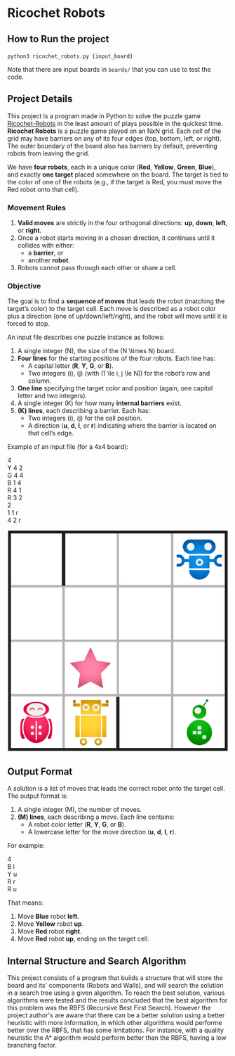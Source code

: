 # Ricochet Robots

## How to Run the project
`python3 ricochet_robots.py {input_board}`

Note that there are input boards in `boards/` that you can use to test the code.

## Project Details

This project is a program made in Python to solve the  puzzle game [Ricochet-Robots](https://en.wikipedia.org/wiki/Ricochet_Robot) in the least amount of plays possible in the quickest time. **Ricochet Robots** is a puzzle game played on an NxN grid. Each cell of the grid may have barriers on any of its four edges (top, bottom, left, or right). The outer boundary of the board also has barriers by default, preventing robots from leaving the grid.

We have **four robots**, each in a unique color (**Red**, **Yellow**, **Green**, **Blue**), and exactly **one target** placed somewhere on the board. The target is tied to the color of one of the robots (e.g., if the target is Red, you must move the Red robot onto that cell).

### Movement Rules

1. **Valid moves** are strictly in the four orthogonal directions: **up**, **down**, **left**, or **right**.
2. Once a robot starts moving in a chosen direction, it continues until it collides with either:
   - a **barrier**, or
   - another **robot**.
3. Robots cannot pass through each other or share a cell.

### Objective

The goal is to find a **sequence of moves** that leads the robot (matching the target’s color) to the target cell. Each move is described as a robot color plus a direction (one of up/down/left/right), and the robot will move until it is forced to stop.

An input file describes one puzzle instance as follows:

1. A single integer \(N\), the size of the \(N \times N\) board.
2. **Four lines** for the starting positions of the four robots. Each line has:
   - A capital letter (**R**, **Y**, **G**, or **B**).
   - Two integers \(i\), \(j\) (with \(1 \le i, j \le N\)) for the robot’s row and column.
3. **One line** specifying the target color and position (again, one capital letter and two integers).
4. A single integer \(K\) for how many **internal barriers** exist.
5. **\(K\) lines**, each describing a barrier. Each has:
   - Two integers \(i\), \(j\) for the cell position.
   - A direction (**u**, **d**, **l**, or **r**) indicating where the barrier is located on that cell’s edge.

Example of an input file (for a 4x4 board):

4\
Y 4 2\
G 4 4\
B 1 4\
R 4 1\
R 3 2\
2\
1 1 r\
4 2 r

![Example Board](images/board_example.png)

## Output Format

A solution is a list of moves that leads the correct robot onto the target cell. The output format is:

1. A single integer \(M\), the number of moves.
2. **\(M\) lines**, each describing a move. Each line contains:
   - A robot color letter (**R**, **Y**, **G**, or **B**).
   - A lowercase letter for the move direction (**u**, **d**, **l**, **r**).

For example:

4\
B l\
Y u\
R r\
R u

That means:
1. Move **Blue** robot **left**.
2. Move **Yellow** robot **up**.
3. Move **Red** robot **right**.
4. Move **Red** robot **up**, ending on the target cell.

## Internal Structure and Search Algorithm
This project consists of a program that builds a structure that will store the board and its' components (Robots and Walls), and will search the solution in a search tree using a given algorithm. To reach the best solution, various algorithms were tested and the results concluded that the best algorithm for this problem was the RBFS (Recursive Best First Search). However the project author's are aware that there can be a better solution using a better heuristic with more information, in which other algorithms would performe better over the RBFS, that has some limitations. For instance, with a quality heuristic the A* algorithm would perform better than the RBFS, having a low branching factor.
